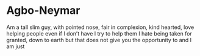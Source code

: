 # Agbo-Neymar
Am a tall slim guy, with pointed nose, fair in complexion, kind hearted, love helping people even if I don’t have I try to help them I hate being taken for granted, down to earth but that does not give you the opportunity to and I am just   
